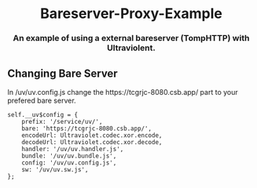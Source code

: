 <div align="center">
<h1>Bareserver-Proxy-Example</h1>
<h3>An example of using a external bareserver (TompHTTP) with Ultraviolent.</h3>
</div>
<h2>Changing Bare Server</h2>
In /uv/uv.config.js change the https://tcgrjc-8080.csb.app/ part to your prefered bare server.

```
self.__uv$config = {
    prefix: '/service/uv/',
    bare: 'https://tcgrjc-8080.csb.app/',
    encodeUrl: Ultraviolet.codec.xor.encode,
    decodeUrl: Ultraviolet.codec.xor.decode,
    handler: '/uv/uv.handler.js',
    bundle: '/uv/uv.bundle.js',
    config: '/uv/uv.config.js',
    sw: '/uv/uv.sw.js',
};
```
